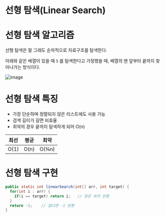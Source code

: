 선형 탐색(Linear Search)
=============================

# 선형 탐색 알고리즘

선형 탐색은 말 그래도 순차적으로 자료구조를 탐색한다.

아래와 같은 배열이 있을 때 `5` 를 탐색한다고 가정했을 때, 배열의 맨 앞부터 끝까지 찾아나가는 방식이다.

![image](http://www.globalsoftwaresupport.com/wp-content/uploads/2017/02/ezgif.com-video-to-gif-17.gif)

# 선형 탐색 특징

- 가장 단순하며 정렬되지 않은 리스트에도 사용 가능
- 검색 길이가 길면 비효율
- 최악의 경우 끝까지 탐색하게 되어 O(n)

최선|평균|최악|
---|---|---|
O(1)|O(n)|O(¾n)|

# 선형 탐색 구현

```java
public static int linearSearch(int[] arr, int target) {
  for(int i : arr) {
    if(i == target) return i;	// 찾은 위치 반환
  }
  return -1;	// 없다면 -1 반환
}
```
